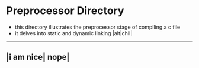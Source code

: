 # Preprocessor Directory

- this directory illustrates the preprocessor stage of compiling a c file
- it delves into static and dynamic linking
|alt|chil|
-----------
|i am nice| nope|
-----------------
